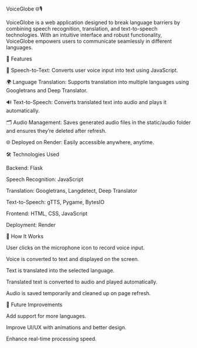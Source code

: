 VoiceGlobe 🌐🎙️

VoiceGlobe is a web application designed to break language barriers by combining speech recognition, translation, and text-to-speech technologies. With an intuitive interface and robust functionality, VoiceGlobe empowers users to communicate seamlessly in different languages.

🚀 Features

🎤 Speech-to-Text: Converts user voice input into text using JavaScript.

🌍 Language Translation: Supports translation into multiple languages using Googletrans and Deep Translator.

🔊 Text-to-Speech: Converts translated text into audio and plays it automatically.

🗂️ Audio Management: Saves generated audio files in the static/audio folder and ensures they’re deleted after refresh.

🌐 Deployed on Render: Easily accessible anywhere, anytime.

🛠️ Technologies Used

Backend: Flask

Speech Recognition: JavaScript

Translation: Googletrans, Langdetect, Deep Translator

Text-to-Speech: gTTS, Pygame, BytesIO

Frontend: HTML, CSS, JavaScript

Deployment: Render

📜 How It Works

User clicks on the microphone icon to record voice input.

Voice is converted to text and displayed on the screen.

Text is translated into the selected language.

Translated text is converted to audio and played automatically.

Audio is saved temporarily and cleaned up on page refresh.

🎯 Future Improvements

Add support for more languages.

Improve UI/UX with animations and better design.

Enhance real-time processing speed.
